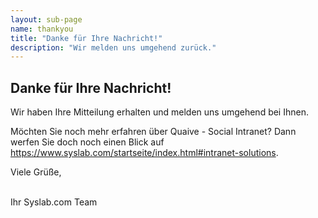 ```yaml
---
layout: sub-page
name: thankyou
title: "Danke für Ihre Nachricht!"
description: "Wir melden uns umgehend zurück."
---
```


<section id="about">
    <div class="container" itemscope itemtype="http://schema.org/Organization">

<h1>Danke für Ihre Nachricht!</h1>

<p>Wir haben Ihre Mitteilung erhalten und melden uns umgehend bei Ihnen.</p>

<p>Möchten Sie noch mehr erfahren über Quaive - Social Intranet? Dann werfen Sie doch noch einen Blick auf <a href="https://www.syslab.com/startseite/index.html#intranet-solutions">https://www.syslab.com/startseite/index.html#intranet-solutions</a>.
</p>

<p>
Viele Grüße,<br><br>

Ihr Syslab.com Team
</p>
</div>

</section>

